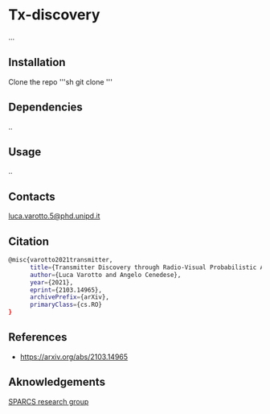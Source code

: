 # Tx-discovery
...

## Installation
Clone the repo
'''sh
git clone
'''

## Dependencies
..

## Usage
..

## Contacts 
luca.varotto.5@phd.unipd.it

## Citation
```sh
@misc{varotto2021transmitter,
      title={Transmitter Discovery through Radio-Visual Probabilistic Active Sensing}, 
      author={Luca Varotto and Angelo Cenedese},
      year={2021},
      eprint={2103.14965},
      archivePrefix={arXiv},
      primaryClass={cs.RO}
}
```
## References
* https://arxiv.org/abs/2103.14965

## Aknowledgements
[SPARCS research group](https://sparcs.dei.unipd.it/)
